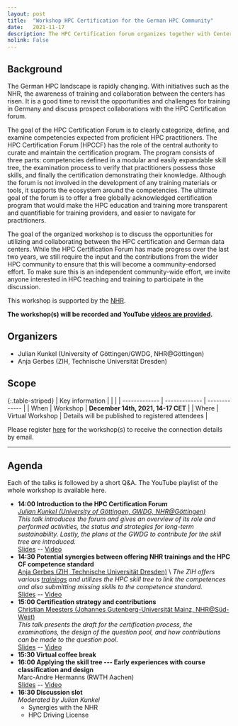 ```yaml
---
layout: post
title:  "Workshop HPC Certification for the German HPC Community"
date:   2021-11-17
description: The HPC Certification forum organizes together with Centers for the Nationales Hochleistungsrechnen (NHR) on the 14. December a workshop.
nolink: False
---
```

## Background

The German HPC landscape is rapidly changing. 
With initiatives such as the NHR, the awareness of training and collaboration between the centers has risen. 
It is a good time to revisit the opportunities and challenges for training in Germany and discuss prospect collaborations with the HPC Certification forum.

The goal of the HPC Certification Forum is to clearly categorize, define, and examine competencies expected from proficient HPC practitioners. The HPC Certification Forum (HPCCF) has the role of the central authority to curate and maintain the certification program. The program consists of three parts: competencies defined in a modular and easily expandable skill tree, the examination process to verify that practitioners possess those skills, and finally the certification demonstrating their knowledge. Although the forum is not involved in the development of any training materials or tools, it supports the ecosystem around the competencies.
The ultimate goal of the forum is to offer a free globally acknowledged certification program that would make the HPC education and training more transparent and quantifiable for training providers, and easier to navigate for practitioners.

The goal of the organized workshop is to discuss the opportunities for utilizing and collaborating between the HPC certification and German data centers.
While the HPC Certification Forum has made progress over the last two years, we still require the input and the contributions from the wider HPC community to ensure that this will become a community-endorsed effort.
To make sure this is an independent community-wide effort, we invite anyone interested in HPC teaching and training to participate in the discussion.

This workshop is supported by the [NHR](https://nhr-gs.de/).

**The workshop(s) will be recorded and YouTube [videos are provided](https://www.youtube.com/playlist?list=PL4b682pSp7MRClIG2octTEb23QDa1LZhb).**


## Organizers

  * Julian Kunkel (University of Göttingen/GWDG, NHR@Göttingen)
  * Anja Gerbes (ZIH, Technische Universität Dresden)


## Scope

{:.table-striped}
| Key information | | |
| ------------- | ------------- |  ------------- |
| When  | Workshop           |  **December 14th, 2021, 14-17 CET** |
| Where | Virtual Workshop |  Details will be published to registered attendees |

Please register [here](https://docs.google.com/forms/d/e/1FAIpQLSdqss9EVzRnIkf5SWUgnAQx32FZyUugqK1bE8PHIbqSKZu-XA/viewform?usp=sf_link) for the workshop(s) to receive the connection details by email.

---

## Agenda

Each of the talks is followed by a short Q&A.
The YouTube playlist of the whole workshop is available here.

  * **14:00 Introduction to the HPC Certification Forum**  <br/>
  *[Julian Kunkel (University of Göttingen, GWDG, NHR@Göttingen)](https://hps.vi4io.org/about/people/julian_kunkel)* <br/>
  *This talk introduces the forum and gives an overview of its role and performed activities, the status and strategies for long-term sustainability. Lastly, the plans at the GWDG to contribute for the skill tree are introduced.* <br/>
  [Slides](/assets/talks/21-12-14-kunkel.pdf) -- [Video](https://www.youtube.com/watch?v=VDITwehKJBY&list=PL4b682pSp7MRClIG2octTEb23QDa1LZhb&index=1)
  * **14:30 Potential synergies between offering NHR trainings and the HPC CF competence standard** <br/>
  [Anja Gerbes (ZIH, Technische Universität Dresden)](https://tu-dresden.de/zih/die-einrichtung/struktur/anja-gerbes) \\
  *The ZIH offers various [trainings](https://tu-dresden.de/zih/hochleistungsrechnen/nhr-training) and utilizes the HPC skill tree to link the competences and also submitting missing skills to the competence standard.* <br/>
  [Slides](/assets/talks/21-12-14-gerbes-synergies.pdf) -- [Video](https://www.youtube.com/watch?v=uZsEfcM-SaY&list=PL4b682pSp7MRClIG2octTEb23QDa1LZhb&index=2)
  * **15:00 Certification strategy and contributions** <br/>
  [Christian Meesters (Johannes Gutenberg-Universität Mainz, NHR@Süd-West)](https://hpc.uni-mainz.de/high-performance-computing/98-2/) <br/>
  *This talk presents the draft for the certification process, the examinations, the design of the question pool, and how contributions can be made to the question pool.* <br/>
  [Slides](https://www.hpc-certification.org/assets/talks/21-12-14-meesters.pdf)  -- [Video](https://www.youtube.com/watch?v=dsNg-22VCgk&list=PL4b682pSp7MRClIG2octTEb23QDa1LZhb&index=3)
  * **15:30 Virtual coffee break**
  * **16:00 Applying the skill tree --- Early experiences with course classification and design** <br/> Marc-Andre Hermanns (RWTH Aachen) <br/>
  [Slides](https://www.hpc-certification.org/assets/talks/21-12-14-hermanns.pdf)  -- [Video](https://www.youtube.com/watch?v=IFSbsw_ECyM&list=PL4b682pSp7MRClIG2octTEb23QDa1LZhb&index=4)
  * **16:30 Discussion slot** <br/>
    *Moderated by Julian Kunkel*
    - Synergies with the NHR
    - HPC Driving License
